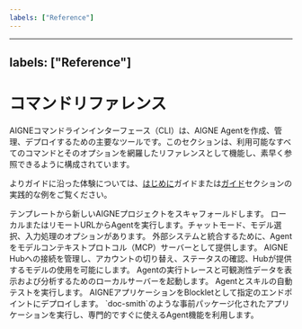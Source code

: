 ```yaml
---
labels: ["Reference"]
---
```


---
labels: ["Reference"]
---

# コマンドリファレンス

AIGNEコマンドラインインターフェース（CLI）は、AIGNE Agentを作成、管理、デプロイするための主要なツールです。このセクションは、利用可能なすべてのコマンドとそのオプションを網羅したリファレンスとして機能し、素早く参照できるように構成されています。

よりガイドに沿った体験については、[はじめに](./getting-started.md)ガイドまたは[ガイド](./guides.md)セクションの実践的な例をご覧ください。

<x-cards data-columns="2">
  <x-card data-title="aigne create" data-icon="lucide:folder-plus" data-href="/command-reference/create">
    テンプレートから新しいAIGNEプロジェクトをスキャフォールドします。
  </x-card>
  <x-card data-title="aigne run" data-icon="lucide:play-circle" data-href="/command-reference/run">
    ローカルまたはリモートURLからAgentを実行します。チャットモード、モデル選択、入力処理のオプションがあります。
  </x-card>
  <x-card data-title="aigne serve-mcp" data-icon="lucide:server" data-href="/command-reference/serve-mcp">
    外部システムと統合するために、Agentをモデルコンテキストプロトコル（MCP）サーバーとして提供します。
  </x-card>
  <x-card data-title="aigne hub" data-icon="lucide:cloud" data-href="/command-reference/hub">
    AIGNE Hubへの接続を管理し、アカウントの切り替え、ステータスの確認、Hubが提供するモデルの使用を可能にします。
  </x-card>
  <x-card data-title="aigne observe" data-icon="lucide:eye" data-href="/command-reference/observe">
    Agentの実行トレースと可観測性データを表示および分析するためのローカルサーバーを起動します。
  </x-card>
  <x-card data-title="aigne test" data-icon="lucide:beaker" data-href="/command-reference/test">
    Agentとスキルの自動テストを実行します。
  </x-card>
  <x-card data-title="aigne deploy" data-icon="lucide:rocket" data-href="/command-reference/deploy">
    AIGNEアプリケーションをBlockletとして指定のエンドポイントにデプロイします。
  </x-card>
  <x-card data-title="Built-in Apps" data-icon="lucide:box" data-href="/command-reference/built-in-apps">
    `doc-smith`のような事前パッケージ化されたアプリケーションを実行し、専門的ですぐに使えるAgent機能を利用します。
  </x-card>
</x-cards>